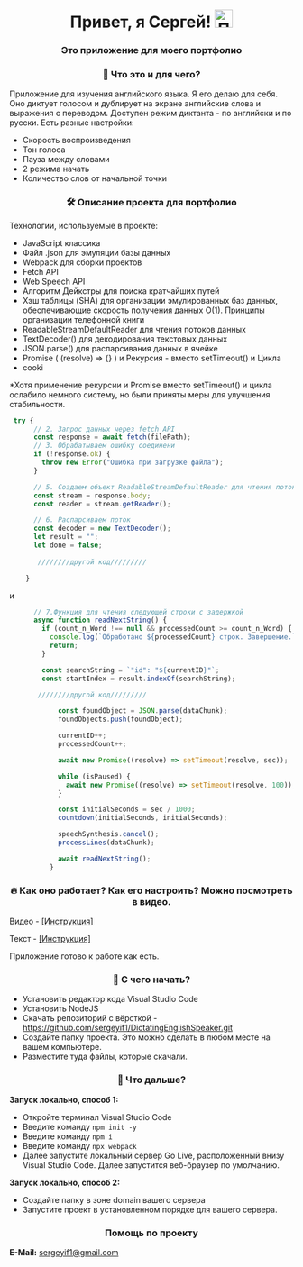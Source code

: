 <h1 align="center">Привет, я Сергей!
            <img src="https://github.com/blackcater/blackcater/raw/main/images/Hi.gif" height="32" alt="Привет"/>
        </h1>
        <h3 align="center">Это приложение для моего портфолио</h3>
 
<h3 align="center">👀 Что это и для чего?</h3>
        <p>Приложение для изучения английского языка. Я его делаю для себя. Оно диктует голосом и дублирует на экране английские слова и выражения с переводом. Доступен режим диктанта - по английски и по русски. Есть разные настройки:</p>
        <ul>
            <li><span class="highlight">Скорость воспроизведения</span></li>
            <li><span class="highlight">Тон голоса</span></li>
            <li><span class="highlight">Пауза между словами</span></li>
            <li><span class="highlight">2 режима начать</span></li>
            <li><span class="highlight">Количество слов от начальной точки</span></li>
        </ul>

<h3 align="center">🛠 Описание проекта для портфолио</h3>
<p>Технологии, используемые в проекте:</p>
<ul>
    <li>JavaScript классика</li>
    <li>Файл .json для эмуляции базы данных</li>
    <li>Webpack для сборки проектов</li>
    <li>Fetch API</li>
    <li>Web Speech API</li>
    <li>Алгоритм Дейкстры для поиска кратчайших путей</li>
    <li>Хэш таблицы (SHA) для организации эмулированных баз данных, обеспечивающие скорость получения данных O(1). Принципы организации телефонной книги</li>
    <li>ReadableStreamDefaultReader для чтения потоков данных</li>
    <li>TextDecoder() для декодирования текстовых данных</li>
    <li>JSON.parse() для распарсивания данных в ячейке</li>
    <li>Promise ( (resolve) => {} ) и Рекурсия - вместо setTimeout() и Цикла</li>
    <li>cooki</li>
</ul>
<p>*Хотя применение рекурсии и Promise вместо setTimeout() и цикла ослабило немного систему, но были приняты меры для улучшения стабильности.</p>

```JavaScript
 try {
      // 2. Запрос данных через fetch API
      const response = await fetch(filePath);
      // 3. Обрабатываем ошибку соединени
      if (!response.ok) {
        throw new Error("Ошибка при загрузке файла");
      }

      // 5. Создаем объект ReadableStreamDefaultReader для чтения потока
      const stream = response.body;
      const reader = stream.getReader();

      // 6. Распарсиваем поток
      const decoder = new TextDecoder();
      let result = "";
      let done = false;
      
       ////////другой код/////////

    }

```

и

```JavaScript
      // 7.Функция для чтения следующей строки с задержкой
      async function readNextString() {
        if (count_n_Word !== null && processedCount >= count_n_Word) {
          console.log(`Обработано ${processedCount} строк. Завершение.`);
          return;
        }

        const searchString = `"id": "${currentID}"`;
        const startIndex = result.indexOf(searchString);

       ////////другой код/////////

            const foundObject = JSON.parse(dataChunk);
            foundObjects.push(foundObject);

            currentID++;
            processedCount++;

            await new Promise((resolve) => setTimeout(resolve, sec));

            while (isPaused) {
              await new Promise((resolve) => setTimeout(resolve, 100));
            }

            const initialSeconds = sec / 1000;
            countdown(initialSeconds, initialSeconds);

            speechSynthesis.cancel();
            processLines(dataChunk);

            await readNextString();
          }

```

<h3 align="center">🔥 Как оно работает? Как его настроить? Можно посмотреть в видео.</h3>
        <p>Видео - <a href="pic/direction.png" class="#">[Инструкция]</a></p>
        <p>Текст - <a href="pic/direction - Text.png" class="#">[Инструкция]</a></p>
        <p>Приложение готово к работе как есть.</p>
<h3 align="center">👀 С чего начать?</h3>
        <ul>
            <li>Установить редактор кода Visual Studio Code</li>
            <li>Установить NodeJS</li>
            <li>Скачать репозиторий с вёрсткой - <a href="https://github.com/sergeyif1/DictatingEnglishSpeaker.git" class="link">https://github.com/sergeyif1/DictatingEnglishSpeaker.git</a></li>
            <li>Создайте папку проекта. Это можно сделать в любом месте на вашем компьютере.</li>
            <li>Разместите туда файлы, которые скачали.</li>
        </ul>

<h3 align="center">👀 Что дальше?</h3>
        <p><strong>Запуск локально, способ 1:</strong></p>
        <ul>
            <li>Откройте терминал Visual Studio Code</li>
            <li>Введите команду <code>npm init -y</code></li>
            <li>Введите команду <code>npm i</code></li>
            <li>Введите команду <code>npx webpack</code></li>
            <li>Далее запустите локальный сервер Go Live, расположенный внизу Visual Studio Code. Далее запустится веб-браузер по умолчанию.</li>
        </ul>

<p><strong>Запуск локально, способ 2:</strong></p>
        <ul>
            <li>Создайте папку в зоне domain вашего сервера</li>
            <li>Запустите проект в установленном порядке для вашего сервера.</li>
        </ul>



<h3 align="center">Помощь по проекту</h3>
        <p><strong>Е-Mail:</strong> <a href="mailto:sergeyif1@gmail.com" class="link">sergeyif1@gmail.com</a></p>
